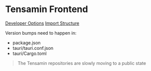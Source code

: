 # Tensamin Frontend

[Developer Options](https://docs.tensamin.net/components/frontend/dev-options/)
[Import Structure](https://docs.tensamin.net/components/frontend/import/)

Version bumps need to happen in:
- package.json
- tauri/tauri.conf.json
- tauri/Cargo.toml

> The Tensamin repositories are slowly moving to a public state